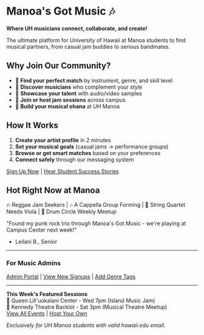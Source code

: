 # Manoa's Got Music 🎶

**Where UH musicians connect, collaborate, and create!**

The ultimate platform for University of Hawaii at Manoa students to find musical partners, from casual jam buddies to serious bandmates.

## Why Join Our Community?

- 🎸 **Find your perfect match** by instrument, genre, and skill level
- 🎹 **Discover musicians** who complement your style
- 🎤 **Showcase your talent** with audio/video samples
- 📅 **Join or host jam sessions** across campus
- 🌺 **Build your musical ohana** at UH Manoa

## How It Works

1. **Create your artist profile** in 2 minutes
2. **Set your musical goals** (casual jams → performance groups)
3. **Browse or get smart matches** based on your preferences
4. **Connect safely** through our messaging system

[Sign Up Now](#) | [Hear Student Success Stories](#)

## Hot Right Now at Manoa
🔥 Reggae Jam Seekers | 🎶 A Cappella Group Forming | 🎻 String Quartet Needs Viola | 🥁 Drum Circle Weekly Meetup

"Found my punk rock trio through Manoa's Got Music - we're playing at Campus Center next week!"  
- Leilani B., Senior

---

### For Music Admins
[Admin Portal](#) | [View New Signups](#) | [Add Genre Tags](#)

---

**This Week's Featured Sessions**  
📍 Queen Lili'uokalani Center - Wed 7pm (Island Music Jam)  
📍 Kennedy Theatre Backlot - Sat 3pm (Musical Theatre Meetup)  
[View All Events](#) | [Host Your Own](#)

*Exclusively for UH Manoa students with valid hawaii.edu email.*
